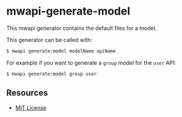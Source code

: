 # mwapi-generate-model

This mwapi generator contains the default files for a model.

This generator can be called with:

```bash
$ mwapi generate:model modelName apiName
```

For example if you want to generate a `group` model for the `user` API:

```bash
$ mwapi generate:model group user
```

## Resources

- [MIT License](LICENSE.md)